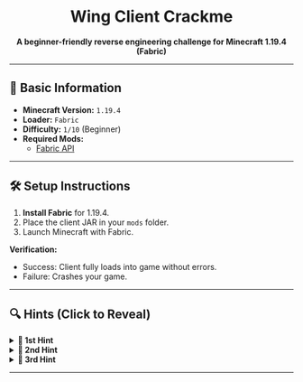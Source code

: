 <h1 align="center">Wing Client Crackme</h1>

<p align="center">
  <strong>A beginner-friendly reverse engineering challenge for Minecraft 1.19.4 (Fabric)</strong>
</p>

---

## 📌 Basic Information  
- **Minecraft Version:** `1.19.4`  
- **Loader:** `Fabric`  
- **Difficulty:** `1/10` (Beginner)  
- **Required Mods:**  
  - [Fabric API](https://modrinth.com/mod/fabric-api/versions?g=1.19.4)  

---

## 🛠️ Setup Instructions  
1. **Install Fabric** for 1.19.4.  
2. Place the client JAR in your `mods` folder.  
3. Launch Minecraft with Fabric.

**Verification:**  
- Success: Client fully loads into game without errors.  
- Failure: Crashes your game.  

---

## 🔍 Hints (Click to Reveal)  
<details>  
<summary><strong>🚩 1st Hint</strong></summary>  

1. **Authentication Bypass:**  
   - The client uses offline-mode auth (no server checks).  
</details>  

<details>  
<summary><strong>🚩 2nd Hint</strong></summary>  

2. **HWID Whitelist:**  
   - Valid HWIDs are stored in:  
     ```plaintext
     assets/mousetweaks/security.txt  
     ```  
</details>  

<details>  
<summary><strong>🚩 3rd Hint</strong></summary>  

3. **HWID Generation:**  
   - The client fetches HWID using a **PowerShell script** (check runtime commands).  
</details>  


---
